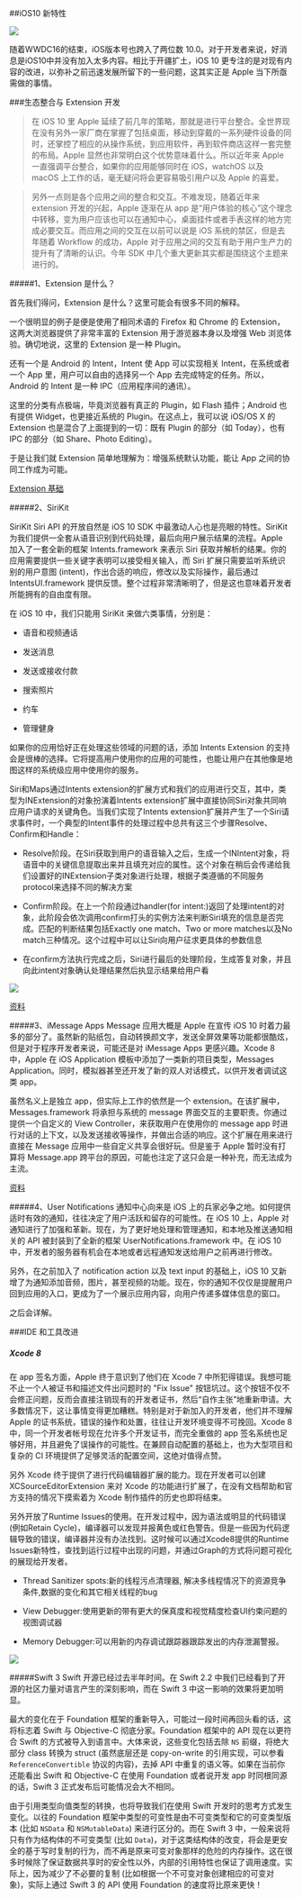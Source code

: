##iOS10 新特性 


![](https://onevcat.com/assets/images/2016/ios-10-title.png)


随着WWDC16的结束，iOS版本号也跨入了两位数 10.0。对于开发者来说，好消息是iOS10中并没有加入太多内容。相比于开疆扩土，iOS 10 更专注的是对现有内容的改进，以弥补之前迅速发展所留下的一些问题，这其实正是 Apple 当下所亟需做的事情。

###生态整合与 Extension 开发

>在 iOS 10 里 Apple 延续了前几年的策略，那就是进行平台整合。全世界现在没有另外一家厂商在掌握了包括桌面，移动到穿戴的一系列硬件设备的同时，还掌控了相应的从操作系统，到应用软件，再到软件商店这样一套完整的布局。Apple 显然也非常明白这个优势意味着什么。所以近年来 Apple 一直强调平台整合，如果你的应用能够同时在 iOS，watchOS 以及 macOS 上工作的话，毫无疑问将会更容易吸引用户以及 Apple 的喜爱。

>另外一点则是各个应用之间的整合和交互。不难发现，随着近年来 extension 开发的兴起，Apple 逐渐在从 app 是“用户体验的核心”这个理念中转移，变为用户应该也可以在通知中心，桌面挂件或者手表这样的地方完成必要交互。而应用之间的交互在以前可以说是 iOS 系统的禁区，但是去年随着 Workflow 的成功，Apple 对于应用之间的交互有助于用户生产力的提升有了清晰的认识。今年 SDK 中几个重大更新其实都是围绕这个主题来进行的。

#####1、Extension 是什么？
 
首先我们得问，Extension 是什么？这里可能会有很多不同的解释。
 
一个很明显的例子是便是使用了相同术语的 Firefox 和 Chrome 的 Extension，这两大浏览器提供了非常丰富的 Extension 用于游览器本身以及增强 Web 浏览体验。确切地说，这里的 Extension 是一种 Plugin。
 
还有一个是 Android 的 Intent，Intent 使 App 可以实现相关 Intent，在系统或者一个 App 里，用户可以自由的选择另一个 App 去完成特定的任务。所以，Android 的 Intent 是一种 IPC（应用程序间的通讯）。
 
这里的分类有点极端，毕竟浏览器有真正的 Plugin，如 Flash 插件；Android 也有提供 Widget，也更接近系统的 Plugin。在这点上，我可以说 iOS/OS X 的 Extension 也是混合了上面提到的一切：既有 Plugin 的部分（如 Today），也有 IPC 的部分（如 Share、Photo Editing）。
 
于是让我们就 Extension 简单地理解为：增强系统默认功能，能让 App 之间的协同工作成为可能。

[Extension 基础](http://www.cocoachina.com/ios/20140620/8891.html)

#####2、SiriKit

SiriKit
Siri API 的开放自然是 iOS 10 SDK 中最激动人心也是亮眼的特性。SiriKit 为我们提供一全套从语音识别到代码处理，最后向用户展示结果的流程。Apple 加入了一套全新的框架 Intents.framework 来表示 Siri 获取并解析的结果。你的应用需要提供一些关键字表明可以接受相关输入，而 Siri 扩展只需要监听系统识别的用户意图 (intent)，作出合适的响应，修改以及实际操作，最后通过 IntentsUI.framework 提供反馈。整个过程非常清晰明了，但是这也意味着开发者所能拥有的自由度有限。

在 iOS 10 中，我们只能用 SiriKit 来做六类事情，分别是：

* 语音和视频通话

* 发送消息

* 发送或接收付款

* 搜索照片

* 约车

* 管理健身

如果你的应用恰好正在处理这些领域的问题的话，添加 Intents Extension 的支持会是很棒的选择。它将提高用户使用你的应用的可能性，也能让用户在其他像是地图这样的系统级应用中使用你的服务。

Siri和Maps通过Intents extension的扩展方式和我们的应用进行交互，其中，类型为INExtension的对象扮演着Intents extension扩展中直接协同Siri对象共同响应用户请求的关键角色。当我们实现了Intents extension扩展并产生了一个Siri请求事件时，一个典型的Intent事件的处理过程中总共有这三个步骤Resolve、Confirm和Handle：

* Resolve阶段。在Siri获取到用户的语音输入之后，生成一个INIntent对象，将语音中的关键信息提取出来并且填充对应的属性。这个对象在稍后会传递给我们设置好的INExtension子类对象进行处理，根据子类遵循的不同服务protocol来选择不同的解决方案

* Confirm阶段。在上一个阶段通过handler(for intent:)返回了处理intent的对象，此阶段会依次调用confirm打头的实例方法来判断Siri填充的信息是否完成。匹配的判断结果包括Exactly one match、Two or more matches以及No match三种情况。这个过程中可以让Siri向用户征求更具体的参数信息

* 在confirm方法执行完成之后，Siri进行最后的处理阶段，生成答复对象，并且向此intent对象确认处理结果然后执显示结果给用户看


![](http://cc.cocimg.com/api/uploads/20160621/1466516499797031.jpg)

[资料](http://www.cocoachina.com/ios/20160622/16785.html)



#####3、iMessage Apps
Message 应用大概是 Apple 在宣传 iOS 10 时着力最多的部分了。虽然新的贴纸包，自动转换颜文字，发送全屏效果等功能都很酷炫，但是对于程序开发者来说，可能还是对 iMessage Apps 更感兴趣。Xcode 8 中，Apple 在 iOS Application 模板中添加了一类新的项目类型，Messages Application。同时，模拟器甚至还开发了新的双人对话模式，以供开发者调试这类 app。

虽然名义上是独立 app，但实际上工作的依然是一个 extension。在该扩展中，Messages.framework 将承担与系统的 message 界面交互的主要职责。你通过提供一个自定义的 View Controller，来获取用户在使用你的 message app 时进行对话的上下文，以及发送接收等操作，并做出合适的响应。这个扩展在用来进行直接在 Message 应用中一些自定义共享会很好玩。但是鉴于 Apple 暂时没有打算将 Message.app 跨平台的原因，可能也注定了这只会是一种补充，而无法成为主流。

[资料](http://www.jianshu.com/p/be79b8729bf8)


#####4、User Notifications
通知中心向来是 iOS 上的兵家必争之地。如何提供适时有效的通知，往往决定了用户活跃和留存的可能性。在 iOS 10 上，Apple 对通知进行了加强和革新。现在，为了更好地处理和管理通知，和本地及推送通知相关的 API 被封装到了全新的框架 UserNotifications.framework 中。在 iOS 10 中，开发者的服务器有机会在本地或者远程通知发送给用户之前再进行修改。

另外，在之前加入了 notification action 以及 text input 的基础上，iOS 10 又新增了为通知添加音频，图片，甚至视频的功能。现在，你的通知不仅仅是提醒用户回到应用的入口，更成为了一个展示应用内容，向用户传递多媒体信息的窗口。

之后会详解。






###IDE 和工具改进



##### Xcode 8


在 app 签名方面，Apple 终于意识到了他们在 Xcode 7 中所犯得错误。我想可能不止一个人被证书和描述文件出问题时的 "Fix Issue" 按钮坑过。这个按钮不仅不会修正问题，反而会直接注销现有的开发者证书，然后“自作主张”地重新申请。大多数情况下，这让事情变得更加糟糕。特别是对于新加入的开发者，他们并不理解 Apple 的证书系统，错误的操作和处置，往往让开发环境变得不可挽回。Xcode 8 中，同一个开发者帐号现在允许多个开发证书，而完全重做的 app 签名系统也足够好用，并且避免了误操作的可能性。在兼顾自动配置的基础上，也为大型项目和复杂的 CI 环境提供了足够灵活的配置空间，这绝对值得点赞。

另外 Xcode 终于提供了进行代码编辑器扩展的能力。现在开发者可以创建 XCSourceEditorExtension 来对 Xcode 的功能进行扩展了，在没有文档帮助和官方支持的情况下摸索着为 Xcode 制作插件的历史也即将结束。

另外开放了Runtime Issues的使用。在开发过程中，因为语法或明显的代码错误(例如Retain Cycle)，编译器可以发现并报黄色或红色警告。但是一些因为代码逻辑导致的错误，编译器并没有办法找到。这时候可以通过Xcode8提供的Runtime Issues新特性，查找到运行过程中出现的问题，并通过Graph的方式将问题可视化的展现给开发者。

* Thread Sanitizer spots:新的线程污点清理器, 解决多线程情况下的资源竞争条件,数据的变化和其它相关线程的bug

* View Debugger:使用更新的带有更大的保真度和视觉精度检查UI约束问题的视图调试器
* Memory Debugger:可以用新的内存调试跟踪器跟踪发出的内存泄漏警报。

![](http://ocnhrgfjb.bkt.clouddn.com/image/iOS10NotificationShare/102.jpg)


#####Swift 3
Swift 开源已经过去半年时间。在 Swift 2.2 中我们已经看到了开源的社区力量对语言产生的深刻影响，而在 Swift 3 中这一影响的效果将更加明显。

最大的变化在于 Foundation 框架的重新导入，可能过一段时间再回头看的话，这将标志着 Swift 与 Objective-C 彻底分家。Foundation 框架中的 API 现在以更符合 Swift 的方式被导入到语言中。大体来说，这些变化包括去除 `NS` 前缀，将绝大部分 class 转换为 struct (虽然底层还是 copy-on-write 的引用实现，可以参看 `ReferenceConvertible` 协议的内容)，去掉 API 中重复的语义等。如果在当前你还能看出 Swift 和 Objective-C 在使用 Foundation 或者说开发 app 时同根同源的话，Swift 3 正式发布后可能情况会大不相同。

由于引用类型向值类型的转换，也将导致我们在使用 Swift 开发时的思考方式发生变化。以往的 Foundation 框架中类型的可变性是由不可变类型和它的可变类型版本 (比如 `NSData` 和 `NSMutableData`) 来进行区分的。而在 Swift 3 中，一般来说将只有作为结构体的不可变类型 (比如 `Data`)，对于这类结构体的改变，将会是更安全的基于写时复制的行为，而不再是原来可变对象那样的危险的内存操作。这在很多时候除了保证数据共享时的安全性以外，内部的引用特性也保证了调用速度。实际上，因为减少了不必要的复制 (比如根据一个不可变对象创建相应的可变对象)，实际上通过 Swift 3 的 API 使用 Foundation 的速度将比原来更快！



